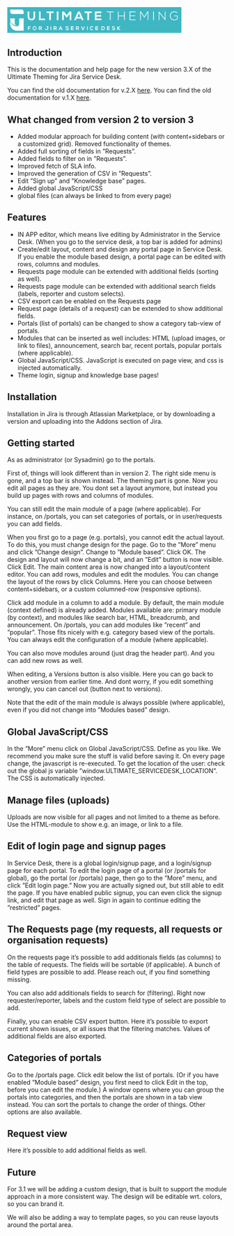 

<img src="logo.png" width="400" />

## Introduction

This is the documentation and help page for the new version 3.X of the Ultimate Theming for Jira Service Desk.

You can find the old documentation for v.2.X [here](https://prontoplugins.github.io/ultimatethemingforjirasd/v2).
You can find the old documentation for v.1.X [here](https://pronto-plugins.herokuapp.com/ultimate.html).

## What changed from version 2 to version 3

* Added modular approach for building content (with content+sidebars or a customized grid). Removed functionality of themes.
* Added full sorting of fields in ”Requests”.
* Added fields to filter on in ”Requests”.
* Improved fetch of SLA info.
* Improved the generation of CSV in ”Requests”.
* Edit ”Sign up” and ”Knowledge base” pages.
* Added global JavaScript/CSS
* global files (can always be linked to from every page)

## Features

* IN APP editor, which means live editing by Administrator in the Service Desk. (When you go to the service desk, a top bar is added for admins)
* Create/edit layout, content and design any portal page in Service Desk. If you enable the module based design, a portal page can be edited with rows, columns and modules.
* Requests page module can be extended with additional fields (sorting as well).
* Requests page module can be extended with additional search fields (labels, reporter and custom selects).
* CSV export can be enabled on the Requests page
* Request page (details of a request) can be extended to show additional fields.
* Portals (list of portals) can be changed to show a category tab-view of portals.
* Modules that can be inserted as well includes: HTML (upload images, or link to files), announcement, search bar, recent portals, popular portals (where applicable).
* Global JavaScript/CSS. JavaScript is executed on page view, and css is injected automatically.
* Theme login, signup and knowledge base pages!

## Installation

Installation in Jira is through Atlassian Marketplace, or by downloading a version and uploading into the Addons section of Jira. 

## Getting started
As as administrator (or Sysadmin) go to the portals.

First of, things will look different than in version 2. The right side menu is gone, and a top bar is shown instead. The theming part is gone. Now you edit all pages as they are. You dont set a layout anymore, but instead you build up pages with rows and columns of modules.

You can still edit the main module of a page (where applicable). For instance, on /portals, you can set categories of portals, or in user/requests you can add fields.

When you first go to a page (e.g. portals), you cannot edit the actual layout. To do this, you must change design for the page. Go to the ”More” menu and click ”Change design”. Change to ”Module based”. Click OK. The design and layout will now change a bit, and an ”Edit” button is now visible. Click Edit. The main content area is now changed into a layout/content editor. You can add rows, modules and edit the modules. You can change the layout of the rows by click Columns. Here you can choose between content+sidebars, or a custom columned-row (responsive options).

Click add module in a column to add a module. By default, the main module (context defined) is already added. Modules available are: primary module (by context), and modules like search bar, HTML, breadcrumb, and announcement. On /portals, you can add modules like ”recent” and ”popular”. Those fits nicely with e.g. category based view of the portals. You can always edit the configuration of a module (where applicable).

You can also move modules around (just drag the header part). And you can add new rows as well.

When editing, a Versions button is also visible. Here you can go back to another version from earlier time. And dont worry, if you edit something wrongly, you can cancel out (button next to versions).

Note that the edit of the main module is always possible (where applicable), even if you did not change into ”Modules based” design.

## Global JavaScript/CSS
In the ”More” menu click on Global JavaScript/CSS. Define as you like. We recommend you make sure the stuff is valid before saving it.
On every page change, the javascript is re-executed. To get the location of the user: check out the global js variable ”window.ULTIMATE_SERVICEDESK_LOCATION”.
The CSS is automatically injected.

## Manage files (uploads)
Uploads are now visible for all pages and not limited to a theme as before. Use the HTML-module to show e.g. an image, or link to a file.

## Edit of login page and signup pages
In Service Desk, there is a global login/signup page, and a login/signup page for each portal.
To edit the login page of a portal (or /portals for global), go the portal (or /portals) page, then go to the ”More” menu, and click ”Edit login page.” Now you are actually signed out, but still able to edit the page. If you have enabled public signup, you can even click the signup link, and edit that page as well. Sign in again to continue editing the ”restricted” pages.

## The Requests page (my requests, all requests or organisation requests)
On the requests page it’s possible to add additionals fields (as columns) to the table of requests. The fields will be sortable (if applicable).  A bunch of field types are possible to add. Please reach out, if you find something missing.

You can also add additionals fields to search for (filtering). Right now requester/reporter, labels and the custom field type of select are possible to add.

Finally, you can enable CSV export button. Here it’s possible to export current shown issues, or all issues that the filtering matches. Values of additional fields are also exported.

## Categories of portals
Go to the /portals page. Click edit below the list of portals. (Or if you have enabled ”Module based” design, you first need to click Edit in the top, before you can edit the module.)
A window opens where you can group the portals into categories, and then the portals are shown in a tab view instead. You can sort the portals to change the order of things. Other options are also available.

## Request view
Here it’s possible to add additional fields as well.

## Future
For 3.1 we will be adding a custom design, that is built to support the module approach in a more consistent way. The design will be editable wrt. colors, so you can brand it.

We will also be adding a way to template pages, so you can reuse layouts around the portal area.




